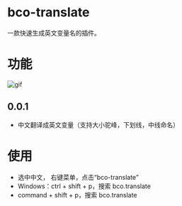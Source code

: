 # bco-translate
一款快速生成英文变量名的插件。

# 功能

![gif](images/screen.gif)

## 0.0.1

- 中文翻译成英文变量（支持大小驼峰，下划线，中线命名）

# 使用

- 选中中文， 右键菜单，点击“bco-translate”
- Windows：ctrl + shift + p，搜索 bco.translate
- command + shift + p，搜索 bco.translate
